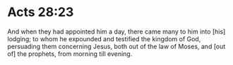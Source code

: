 # Acts 28:23

And when they had appointed him a day, there came many to him into [his] lodging; to whom he expounded and testified the kingdom of God, persuading them concerning Jesus, both out of the law of Moses, and [out of] the prophets, from morning till evening.